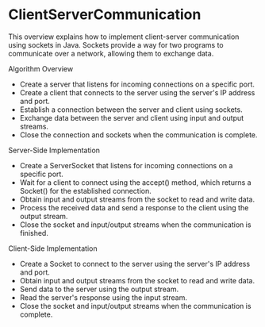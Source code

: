 # ClientServerCommunication

This overview explains how to implement client-server communication using sockets in Java. Sockets provide a way for two programs to communicate over a network, allowing them to exchange data.


Algorithm Overview

+	Create a server that listens for incoming connections on a specific port.
+	Create a client that connects to the server using the server's IP address and port.
+	Establish a connection between the server and client using sockets.
+	Exchange data between the server and client using input and output streams.
+	Close the connection and sockets when the communication is complete.


Server-Side Implementation
+	Create a ServerSocket that listens for incoming connections on a specific port.
+	Wait for a client to connect using the accept() method, which returns a Socket() for the established connection.
+	Obtain input and output streams from the socket to read and write data.
+	Process the received data and send a response to the client using the output stream.
+	Close the socket and input/output streams when the communication is finished.


Client-Side Implementation
+	Create a Socket to connect to the server using the server's IP address and port.
+	Obtain input and output streams from the socket to read and write data.
+	Send data to the server using the output stream.
+	Read the server's response using the input stream.
+	Close the socket and input/output streams when the communication is complete.
